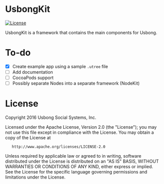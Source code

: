 # UsbongKit
[![License](https://img.shields.io/badge/license-ALv2-blue.svg)](./LICENSE)

UsbongKit is a framework that contains the main components for Usbong.

# To-do

- [x] Create example app using a sample `.utree` file
- [ ] Add documentation
- [ ] CocoaPods support
- [ ] Possibly separate Nodes into a separate framework (NodeKit)

# License

   Copyright 2016 Usbong Social Systems, Inc.

   Licensed under the Apache License, Version 2.0 (the "License");
   you may not use this file except in compliance with the License.
   You may obtain a copy of the License at

       http://www.apache.org/licenses/LICENSE-2.0

   Unless required by applicable law or agreed to in writing, software
   distributed under the License is distributed on an "AS IS" BASIS,
   WITHOUT WARRANTIES OR CONDITIONS OF ANY KIND, either express or implied.
   See the License for the specific language governing permissions and
   limitations under the License.

